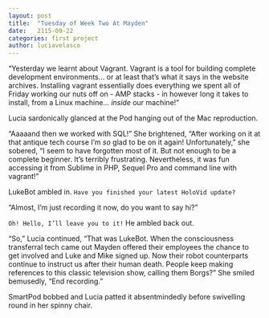 ```yaml
---
layout: post
title:  "Tuesday of Week Two At Mayden"
date:   2115-09-22
categories: first project
author: luciavelasco
---
```



“Yesterday we learnt about Vagrant. Vagrant is a tool for building complete development environments… or at least that’s what it says in the website archives. Installing vagrant essentially does everything we spent all of Friday working our nuts off on - AMP stacks - in however long it takes to install, from a Linux machine… _inside_ our machine!”

Lucia sardonically glanced at the Pod hanging out of the Mac reproduction.

“Aaaaand then we worked with SQL!” She brightened, “After working on it at that antique tech course I’m _so_ glad to be on it again! Unfortunately,” she sobered, “I seem to have forgotten most of it. But not enough to be a complete beginner. It’s terribly frustrating. Nevertheless, it was fun accessing it from Sublime in PHP, Sequel Pro and command line with vagrant!”

LukeBot ambled in. `Have you finished your latest HoloVid update?`

“Almost, I’m just recording it now, do you want to say hi?”

`Oh! Hello, I’ll leave you to it!` He ambled back out.

“So,” Lucia continued, “That was LukeBot. When the consciousness transferral tech came out Mayden offered their employees the chance to get involved and Luke and Mike signed up. Now their robot counterparts continue to instruct us after their human death. People keep making references to this classic television show, calling them Borgs?” She smiled bemusedly, “End recording.”

SmartPod bobbed and Lucia patted it absentmindedly before swivelling round in her spinny chair.